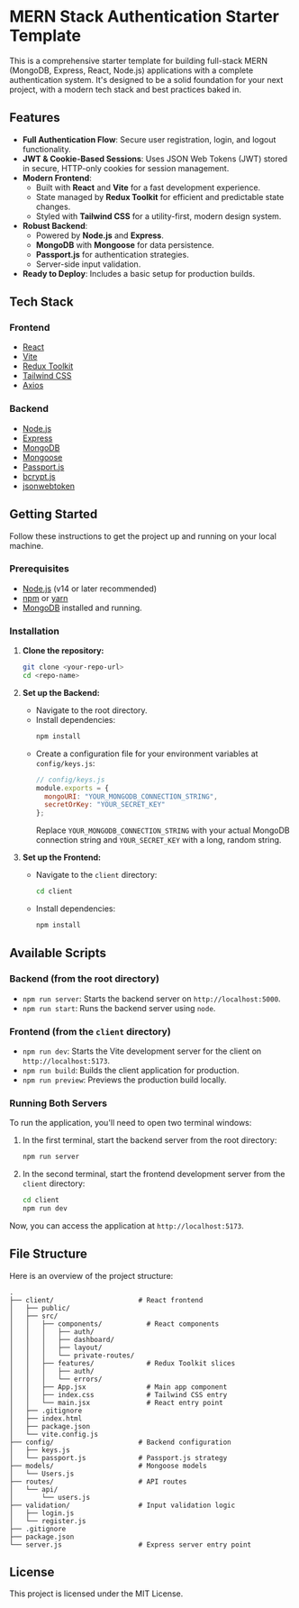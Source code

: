 # MERN Stack Authentication Starter Template

This is a comprehensive starter template for building full-stack MERN (MongoDB, Express, React, Node.js) applications with a complete authentication system. It's designed to be a solid foundation for your next project, with a modern tech stack and best practices baked in.

## Features

- **Full Authentication Flow**: Secure user registration, login, and logout functionality.
- **JWT & Cookie-Based Sessions**: Uses JSON Web Tokens (JWT) stored in secure, HTTP-only cookies for session management.
- **Modern Frontend**:
    - Built with **React** and **Vite** for a fast development experience.
    - State managed by **Redux Toolkit** for efficient and predictable state changes.
    - Styled with **Tailwind CSS** for a utility-first, modern design system.
- **Robust Backend**:
    - Powered by **Node.js** and **Express**.
    - **MongoDB** with **Mongoose** for data persistence.
    - **Passport.js** for authentication strategies.
    - Server-side input validation.
- **Ready to Deploy**: Includes a basic setup for production builds.

## Tech Stack

### Frontend
- [React](https://reactjs.org/)
- [Vite](https://vitejs.dev/)
- [Redux Toolkit](https://redux-toolkit.js.org/)
- [Tailwind CSS](https://tailwindcss.com/)
- [Axios](https://axios-http.com/)

### Backend
- [Node.js](https://nodejs.org/)
- [Express](https://expressjs.com/)
- [MongoDB](https://www.mongodb.com/)
- [Mongoose](https://mongoosejs.com/)
- [Passport.js](http://www.passportjs.org/)
- [bcrypt.js](https://github.com/dcodeIO/bcrypt.js)
- [jsonwebtoken](https://github.com/auth0/node-jsonwebtoken)

## Getting Started

Follow these instructions to get the project up and running on your local machine.

### Prerequisites

- [Node.js](https://nodejs.org/en/download/) (v14 or later recommended)
- [npm](https://www.npmjs.com/get-npm) or [yarn](https://classic.yarnpkg.com/en/docs/install/)
- [MongoDB](https://www.mongodb.com/try/download/community) installed and running.

### Installation

1.  **Clone the repository:**
    ```bash
    git clone <your-repo-url>
    cd <repo-name>
    ```

2.  **Set up the Backend:**
    - Navigate to the root directory.
    - Install dependencies:
      ```bash
      npm install
      ```
    - Create a configuration file for your environment variables at `config/keys.js`:
      ```javascript
      // config/keys.js
      module.exports = {
        mongoURI: "YOUR_MONGODB_CONNECTION_STRING",
        secretOrKey: "YOUR_SECRET_KEY"
      };
      ```
      Replace `YOUR_MONGODB_CONNECTION_STRING` with your actual MongoDB connection string and `YOUR_SECRET_KEY` with a long, random string.

3.  **Set up the Frontend:**
    - Navigate to the `client` directory:
      ```bash
      cd client
      ```
    - Install dependencies:
      ```bash
      npm install
      ```

## Available Scripts

### Backend (from the root directory)

-   `npm run server`: Starts the backend server on `http://localhost:5000`.
-   `npm run start`: Runs the backend server using `node`.

### Frontend (from the `client` directory)

-   `npm run dev`: Starts the Vite development server for the client on `http://localhost:5173`.
-   `npm run build`: Builds the client application for production.
-   `npm run preview`: Previews the production build locally.

### Running Both Servers

To run the application, you'll need to open two terminal windows:

1.  In the first terminal, start the backend server from the root directory:
    ```bash
    npm run server
    ```

2.  In the second terminal, start the frontend development server from the `client` directory:
    ```bash
    cd client
    npm run dev
    ```

Now, you can access the application at `http://localhost:5173`.

## File Structure

Here is an overview of the project structure:

```
.
├── client/                     # React frontend
│   ├── public/
│   ├── src/
│   │   ├── components/           # React components
│   │   │   ├── auth/
│   │   │   ├── dashboard/
│   │   │   ├── layout/
│   │   │   └── private-routes/
│   │   ├── features/             # Redux Toolkit slices
│   │   │   ├── auth/
│   │   │   └── errors/
│   │   ├── App.jsx               # Main app component
│   │   ├── index.css             # Tailwind CSS entry
│   │   └── main.jsx              # React entry point
│   ├── .gitignore
│   ├── index.html
│   ├── package.json
│   └── vite.config.js
├── config/                     # Backend configuration
│   ├── keys.js
│   └── passport.js             # Passport.js strategy
├── models/                     # Mongoose models
│   └── Users.js
├── routes/                     # API routes
│   └── api/
│       └── users.js
├── validation/                 # Input validation logic
│   ├── login.js
│   └── register.js
├── .gitignore
├── package.json
└── server.js                   # Express server entry point
```

## License

This project is licensed under the MIT License.
